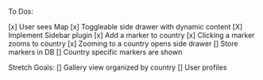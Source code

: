To Dos:

[x] User sees Map
[x] Toggleable side drawer with dynamic content
    [X] Implement Sidebar plugin
[x] Add a marker to country
[x] Clicking a marker zooms to country
[x] Zooming to a country opens side drawer
[] Store markers in DB
[] Country specific markers are shown

Stretch Goals:
[] Gallery view organized by country
[] User profiles
